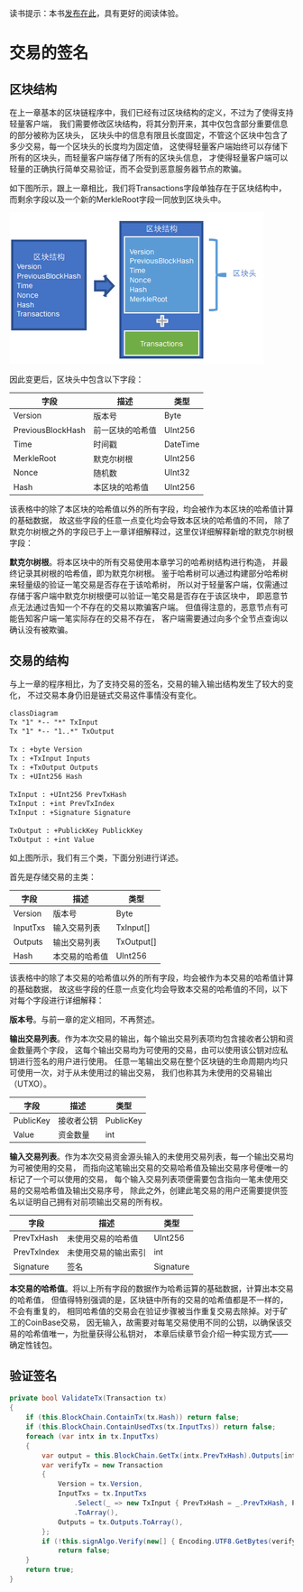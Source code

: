 读书提示：本书[发布在此](https://book.uchaindb.com/)，具有更好的阅读体验。

# 交易的签名

## 区块结构

在上一章基本的区块链程序中，我们已经有过区块结构的定义，不过为了使得支持轻量客户端，
我们需要修改区块结构，将其分割开来，其中仅包含部分重要信息的部分被称为区块头，
区块头中的信息有限且长度固定，不管这个区块中包含了多少交易，每一个区块头的长度均为固定值，
这使得轻量客户端始终可以存储下所有的区块头，而轻量客户端存储了所有的区块头信息，
才使得轻量客户端可以轻量的正确执行简单交易验证，而不会受到恶意服务器节点的欺骗。

如下图所示，跟上一章相比，我们将Transactions字段单独存在于区块结构中，
而剩余字段以及一个新的MerkleRoot字段一同放到区块头中。

![](_images/3/block-structure.png)

因此变更后，区块头中包含以下字段：

| 字段              | 描述             | 类型     |
| ---               | ---              | ---      |
| Version           | 版本号           | Byte     |
| PreviousBlockHash | 前一区块的哈希值 | UInt256  |
| Time              | 时间戳           | DateTime |
| MerkleRoot        | 默克尔树根       | UInt256  |
| Nonce             | 随机数           | UInt32   |
| Hash              | 本区块的哈希值   | UInt256  |

<!-- code:ClassicBlockChain/Entity/Block.cs -->

该表格中的除了本区块的哈希值以外的所有字段，均会被作为本区块的哈希值计算的基础数据，
故这些字段的任意一点变化均会导致本区块的哈希值的不同，
除了默克尔树根之外的字段已于上一章详细解释过，这里仅详细解释新增的默克尔树根字段：

**默克尔树根**。将本区块中的所有交易使用本章学习的哈希树结构进行构造，
并最终记录其树根的哈希值，即为默克尔树根。
鉴于哈希树可以通过构建部分哈希树来轻量级的验证一笔交易是否存在于该哈希树，
所以对于轻量客户端，仅需通过存储于客户端中默克尔树根便可以验证一笔交易是否存在于该区块中，
即恶意节点无法通过告知一个不存在的交易以欺骗客户端。
但值得注意的，恶意节点有可能告知客户端一笔实际存在的交易不存在，
客户端需要通过向多个全节点查询以确认没有被欺骗。

## 交易的结构

与上一章的程序相比，为了支持交易的签名，交易的输入输出结构发生了较大的变化，
不过交易本身仍旧是链式交易这件事情没有变化。

```mermaid
classDiagram
Tx "1" *-- "*" TxInput
Tx "1" *-- "1..*" TxOutput

Tx : +byte Version
Tx : +TxInput Inputs
Tx : +TxOutput Outputs
Tx : +UInt256 Hash

TxInput : +UInt256 PrevTxHash
TxInput : +int PrevTxIndex
TxInput : +Signature Signature

TxOutput : +PublickKey PublickKey
TxOutput : +int Value
```

如上图所示，我们有三个类，下面分别进行详述。

首先是存储交易的主类：

| 字段     | 描述           | 类型       |
| ---      | ---            | ---        |
| Version  | 版本号         | Byte       |
| InputTxs | 输入交易列表   | TxInput[]  |
| Outputs  | 输出交易列表   | TxOutput[] |
| Hash     | 本交易的哈希值 | UInt256    |

<!-- code:ClassicBlockChain/Entity/Transaction.cs -->

该表格中的除了本交易的哈希值以外的所有字段，均会被作为本交易的哈希值计算的基础数据，
故这些字段的任意一点变化均会导致本交易的哈希值的不同，以下对每个字段进行详细解释：

**版本号**。与前一章的定义相同，不再赘述。

**输出交易列表**。作为本次交易的输出，每个输出交易列表项均包含接收者公钥和资金数量两个字段，
这每个输出交易均为可使用的交易，由可以使用该公钥对应私钥进行签名的用户进行使用。
任意一笔输出交易在整个区块链的生命周期内均只可使用一次，对于从未使用过的输出交易，
我们也称其为未使用的交易输出（UTXO）。

| 字段      | 描述       | 类型      |
| ---       | ---        | ---       |
| PublicKey | 接收者公钥 | PublicKey |
| Value     | 资金数量   | int       |

<!-- code:ClassicBlockChain/Entity/TxOutput.cs -->

**输入交易列表**。作为本次交易资金源头输入的未使用交易列表，每一个输出交易均为可被使用的交易，
而指向这笔输出交易的交易哈希值及输出交易序号便唯一的标记了一个可以使用的交易，
每个输入交易列表项便需要包含指向一笔未使用交易的交易哈希值及输出交易序号，
除此之外，创建此笔交易的用户还需要提供签名以证明自己拥有对前项输出交易的所有权。

| 字段        | 描述                 | 类型      |
| ---         | ---                  | ---       |
| PrevTxHash  | 未使用交易的哈希值   | UInt256   |
| PrevTxIndex | 未使用交易的输出索引 | int       |
| Signature   | 签名                 | Signature |

<!-- code:ClassicBlockChain/Entity/TxInput.cs -->

**本交易的哈希值**。将以上所有字段的数据作为哈希运算的基础数据，计算出本交易的哈希值，
但值得特别强调的是，区块链中所有的交易的哈希值都是不一样的，不会有重复的，
相同哈希值的交易会在验证步骤被当作重复交易去除掉。对于矿工的CoinBase交易，
因无输入，故需要对每笔交易使用不同的公钥，以确保该交易的哈希值唯一，为批量获得公私钥对，
本章后续章节会介绍一种实现方式——确定性钱包。

## 验证签名

```cs
private bool ValidateTx(Transaction tx)
{
    if (this.BlockChain.ContainTx(tx.Hash)) return false;
    if (this.BlockChain.ContainUsedTxs(tx.InputTxs)) return false;
    foreach (var intx in tx.InputTxs)
    {
        var output = this.BlockChain.GetTx(intx.PrevTxHash).Outputs[intx.PrevTxIndex];
        var verifyTx = new Transaction
        {
            Version = tx.Version,
            InputTxs = tx.InputTxs
                .Select(_ => new TxInput { PrevTxHash = _.PrevTxHash, PrevTxIndex = _.PrevTxIndex })
                .ToArray(),
            Outputs = tx.Outputs.ToArray(),
        };
        if (!this.signAlgo.Verify(new[] { Encoding.UTF8.GetBytes(verifyTx.HashContent) }, output.PublicKey, intx.Signature))
            return false;
    }
    return true;
}
```
<!-- code:ClassicBlockChain/Core/Engine.cs -->

